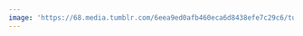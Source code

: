 ```yaml
---
image: 'https://68.media.tumblr.com/6eea9ed0afb460eca6d8438efe7c29c6/tumblr_oaz12odKqB1tbdx3so1_1280.jpg'
---
```

